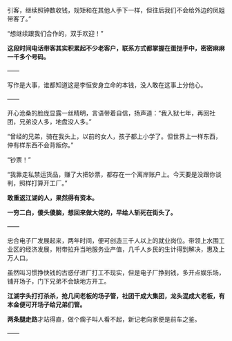 引客，继续照钟数收钱，规矩和在其他人手下一样，但往后我们不会给外边的凤姐带客了。”

“想继续跟我们合作的，双手欢迎！”

**这段时间电话带客其实积累起不少老客户，联系方式都掌握在蛋挞手中，密密麻麻一千多个号码。**

——

写作是大事，谁都知道这是李恒安身立命的本钱，没人敢在这事上分他心。

——

开心沧桑的脸庞显露一丝精明，言语带着自信，扬声道：“我入狱七年，再回社团，兄弟没人多，地盘没人多。”

“曾经的兄弟，骑在我头上，以前的女人，孩子都上小学了。但世界上一样东西，仲有样东西不会背叛你。”

“钞票！”

“我靠走私禁运货品，赚了大把钞票，都存在一个离岸账户上。今天要是没跟你谈判，照样打算开工厂。”

**敢重返江湖的人，果然得有资本。**

**一穷二白，傻头傻脑，想回来做大佬的，早给人斩死在街头了。**

——

忠合电子厂发展起来，两年时间，便可创造三千人以上的就业岗位。带领上水围工业区的经济发展，附带拉升当地服务业产值，几千人乡民的生计得到解决，惠及上万人口。

虽然叫习惯挣快钱的古惑仔进厂打工不现实，但是电子厂挣到钱，多开点娱乐场，铺开场子，门下兄弟不会缺地方开工。

**江湖字头打打杀杀，抢几间老板的场子管，社团干成大集团，龙头混成大老板，有本金便可开场子给兄弟们管。**

**两条腿走路**才站得直，做个瘸子叫人看不起，新记老向家便是前车之鉴。

——

